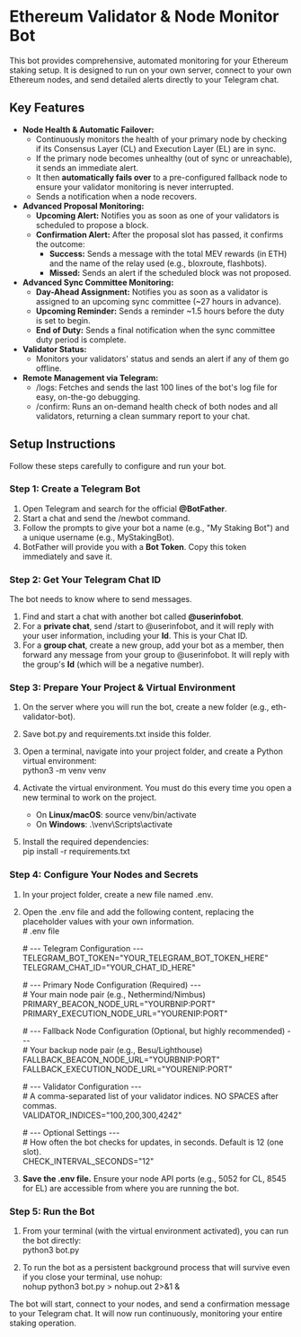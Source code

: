 # **Ethereum Validator & Node Monitor Bot**

This bot provides comprehensive, automated monitoring for your Ethereum staking setup. It is designed to run on your own server, connect to your own Ethereum nodes, and send detailed alerts directly to your Telegram chat.

## **Key Features**

* **Node Health & Automatic Failover:**  
  * Continuously monitors the health of your primary node by checking if its Consensus Layer (CL) and Execution Layer (EL) are in sync.  
  * If the primary node becomes unhealthy (out of sync or unreachable), it sends an immediate alert.  
  * It then **automatically fails over** to a pre-configured fallback node to ensure your validator monitoring is never interrupted.  
  * Sends a notification when a node recovers.  
* **Advanced Proposal Monitoring:**  
  * **Upcoming Alert:** Notifies you as soon as one of your validators is scheduled to propose a block.  
  * **Confirmation Alert:** After the proposal slot has passed, it confirms the outcome:  
    * **Success:** Sends a message with the total MEV rewards (in ETH) and the name of the relay used (e.g., bloxroute, flashbots).  
    * **Missed:** Sends an alert if the scheduled block was not proposed.  
* **Advanced Sync Committee Monitoring:**  
  * **Day-Ahead Assignment:** Notifies you as soon as a validator is assigned to an upcoming sync committee (\~27 hours in advance).  
  * **Upcoming Reminder:** Sends a reminder \~1.5 hours before the duty is set to begin.  
  * **End of Duty:** Sends a final notification when the sync committee duty period is complete.  
* **Validator Status:**  
  * Monitors your validators' status and sends an alert if any of them go offline.  
* **Remote Management via Telegram:**  
  * /logs: Fetches and sends the last 100 lines of the bot's log file for easy, on-the-go debugging.  
  * /confirm: Runs an on-demand health check of both nodes and all validators, returning a clean summary report to your chat.

## **Setup Instructions**

Follow these steps carefully to configure and run your bot.

### **Step 1: Create a Telegram Bot**

1. Open Telegram and search for the official **@BotFather**.  
2. Start a chat and send the /newbot command.  
3. Follow the prompts to give your bot a name (e.g., "My Staking Bot") and a unique username (e.g., MyStakingBot).  
4. BotFather will provide you with a **Bot Token**. Copy this token immediately and save it.

### **Step 2: Get Your Telegram Chat ID**

The bot needs to know where to send messages.

1. Find and start a chat with another bot called **@userinfobot**.  
2. For a **private chat**, send /start to @userinfobot, and it will reply with your user information, including your **Id**. This is your Chat ID.  
3. For a **group chat**, create a new group, add your bot as a member, then forward any message from your group to @userinfobot. It will reply with the group's **Id** (which will be a negative number).

### **Step 3: Prepare Your Project & Virtual Environment**

1. On the server where you will run the bot, create a new folder (e.g., eth-validator-bot).  
2. Save bot.py and requirements.txt inside this folder.  
3. Open a terminal, navigate into your project folder, and create a Python virtual environment:  
   python3 \-m venv venv

4. Activate the virtual environment. You must do this every time you open a new terminal to work on the project.  
   * On **Linux/macOS**: source venv/bin/activate  
   * On **Windows**: .\\venv\\Scripts\\activate  
5. Install the required dependencies:  
   pip install \-r requirements.txt

### **Step 4: Configure Your Nodes and Secrets**

1. In your project folder, create a new file named .env.  
2. Open the .env file and add the following content, replacing the placeholder values with your own information.  
   \# .env file

   \# \--- Telegram Configuration \---  
   TELEGRAM\_BOT\_TOKEN="YOUR\_TELEGRAM\_BOT\_TOKEN\_HERE"  
   TELEGRAM\_CHAT\_ID="YOUR\_CHAT\_ID\_HERE"

   \# \--- Primary Node Configuration (Required) \---  
   \# Your main node pair (e.g., Nethermind/Nimbus)  
   PRIMARY\_BEACON\_NODE\_URL="YOURBNIP:PORT"  
   PRIMARY\_EXECUTION\_NODE\_URL="YOURENIP:PORT"

   \# \--- Fallback Node Configuration (Optional, but highly recommended) \---  
   \# Your backup node pair (e.g., Besu/Lighthouse)  
   FALLBACK\_BEACON\_NODE\_URL="YOURBNIP:PORT"  
   FALLBACK\_EXECUTION\_NODE\_URL="YOURENIP:PORT"

   \# \--- Validator Configuration \---  
   \# A comma-separated list of your validator indices. NO SPACES after commas.  
   VALIDATOR\_INDICES="100,200,300,4242"

   \# \--- Optional Settings \---  
   \# How often the bot checks for updates, in seconds. Default is 12 (one slot).  
   CHECK\_INTERVAL\_SECONDS="12"

3. **Save the .env file.** Ensure your node API ports (e.g., 5052 for CL, 8545 for EL) are accessible from where you are running the bot.

### **Step 5: Run the Bot**

1. From your terminal (with the virtual environment activated), you can run the bot directly:  
   python3 bot.py

2. To run the bot as a persistent background process that will survive even if you close your terminal, use nohup:  
   nohup python3 bot.py \> nohup.out 2\>&1 &

The bot will start, connect to your nodes, and send a confirmation message to your Telegram chat. It will now run continuously, monitoring your entire staking operation.

